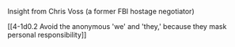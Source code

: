 Insight from Chris Voss (a former FBI hostage negotiator)

[[4-1d0.2 Avoid the anonymous 'we' and 'they,' because they mask personal responsibility]]